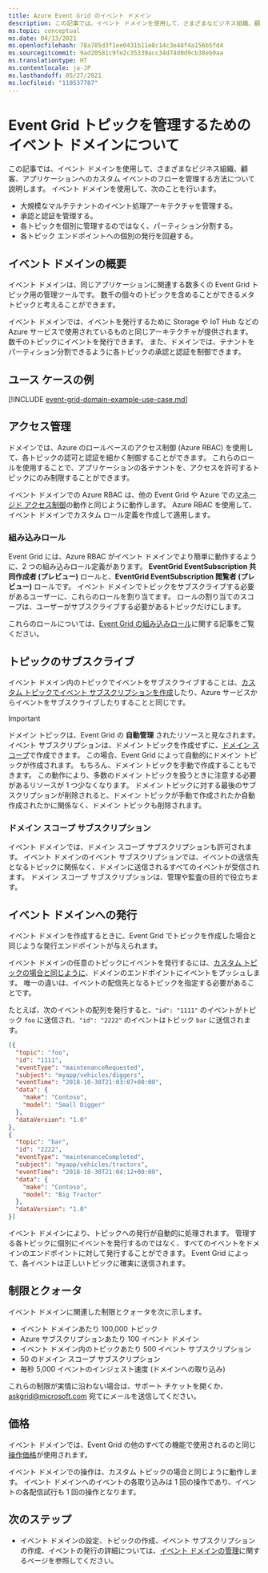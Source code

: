 ```yaml
---
title: Azure Event Grid のイベント ドメイン
description: この記事では、イベント ドメインを使用して、さまざまなビジネス組織、顧客、アプリケーションへのカスタム イベントのフローを管理する方法について説明します。
ms.topic: conceptual
ms.date: 04/13/2021
ms.openlocfilehash: 78a785d3f1ee0431b11e8c14c3e48f4a156b5fd4
ms.sourcegitcommit: 9ad20581c9fe2c35339acc34d74d0d9cb38eb9aa
ms.translationtype: HT
ms.contentlocale: ja-JP
ms.lasthandoff: 05/27/2021
ms.locfileid: "110537787"
---
```

# <a name="understand-event-domains-for-managing-event-grid-topics"></a>Event Grid トピックを管理するためのイベント ドメインについて

この記事では、イベント ドメインを使用して、さまざまなビジネス組織、顧客、アプリケーションへのカスタム イベントのフローを管理する方法について説明します。 イベント ドメインを使用して、次のことを行います。

* 大規模なマルチテナントのイベント処理アーキテクチャを管理する。
* 承認と認証を管理する。
* 各トピックを個別に管理するのではなく、パーティション分割する。
* 各トピック エンドポイントへの個別の発行を回避する。

## <a name="event-domain-overview"></a>イベント ドメインの概要

イベント ドメインは、同じアプリケーションに関連する数多くの Event Grid トピック用の管理ツールです。 数千の個々のトピックを含めることができるメタ トピックと考えることができます。

イベント ドメインでは、イベントを発行するために Storage や IoT Hub などの Azure サービスで使用されているものと同じアーキテクチャが提供されます。 数千のトピックにイベントを発行できます。 また、ドメインでは、テナントをパーティション分割できるように各トピックの承認と認証を制御できます。

## <a name="example-use-case"></a>ユース ケースの例
[!INCLUDE [event-grid-domain-example-use-case.md](../../includes/event-grid-domain-example-use-case.md)]

## <a name="access-management"></a>アクセス管理

ドメインでは、Azure のロールベースのアクセス制御 (Azure RBAC) を使用して、各トピックの認可と認証を細かく制御することができます。 これらのロールを使用することで、アプリケーションの各テナントを、アクセスを許可するトピックにのみ制限することができます。

イベント ドメインでの Azure RBAC は、他の Event Grid や Azure での[マネージド アクセス制御](security-authorization.md)の動作と同じように動作します。 Azure RBAC を使用して、イベント ドメインでカスタム ロール定義を作成して適用します。

### <a name="built-in-roles"></a>組み込みロール

Event Grid には、Azure RBAC がイベント ドメインでより簡単に動作するように、2 つの組み込みロール定義があります。 **EventGrid EventSubscription 共同作成者 (プレビュー)** ロールと、**EventGrid EventSubscription 閲覧者 (プレビュー)** ロールです。 イベント ドメインでトピックをサブスクライブする必要があるユーザーに、これらのロールを割り当てます。 ロールの割り当てのスコープは、ユーザーがサブスクライブする必要があるトピックだけにします。

これらのロールについては、[Event Grid の組み込みロール](security-authorization.md#built-in-roles)に関する記事をご覧ください。

## <a name="subscribing-to-topics"></a>トピックのサブスクライブ

イベント ドメイン内のトピックでイベントをサブスクライブすることは、[カスタム トピックでイベント サブスクリプションを作成](./custom-event-quickstart.md)したり、Azure サービスからイベントをサブスクライブしたりすることと同じです。

> [!IMPORTANT]
> ドメイン トピックは、Event Grid の **自動管理** されたリソースと見なされます。 イベント サブスクリプションは、ドメイン トピックを作成せずに、[ドメイン スコープ](#domain-scope-subscriptions)で作成できます。 この場合、Event Grid によって自動的にドメイン トピックが作成されます。 もちろん、ドメイン トピックを手動で作成することもできます。 この動作により、多数のドメイン トピックを扱うときに注意する必要があるリソースが 1 つ少なくなります。 ドメイン トピックに対する最後のサブスクリプションが削除されると、ドメイン トピックが手動で作成されたか自動作成されたかに関係なく、ドメイン トピックも削除されます。 

### <a name="domain-scope-subscriptions"></a>ドメイン スコープ サブスクリプション

イベント ドメインでは、ドメイン スコープ サブスクリプションも許可されます。 イベント ドメインのイベント サブスクリプションでは、イベントの送信先となるトピックに関係なく、ドメインに送信されるすべてのイベントが受信されます。 ドメイン スコープ サブスクリプションは、管理や監査の目的で役立ちます。

## <a name="publishing-to-an-event-domain"></a>イベント ドメインへの発行

イベント ドメインを作成するときに、Event Grid でトピックを作成した場合と同じような発行エンドポイントが与えられます。 

イベント ドメインの任意のトピックにイベントを発行するには、[カスタム トピックの場合と同じように](./post-to-custom-topic.md)、ドメインのエンドポイントにイベントをプッシュします。 唯一の違いは、イベントの配信先となるトピックを指定する必要があることです。

たとえば、次のイベントの配列を発行すると、`"id": "1111"` のイベントがトピック `foo` に送信され、`"id": "2222"` のイベントはトピック `bar` に送信されます。

```json
[{
  "topic": "foo",
  "id": "1111",
  "eventType": "maintenanceRequested",
  "subject": "myapp/vehicles/diggers",
  "eventTime": "2018-10-30T21:03:07+00:00",
  "data": {
    "make": "Contoso",
    "model": "Small Digger"
  },
  "dataVersion": "1.0"
},
{
  "topic": "bar",
  "id": "2222",
  "eventType": "maintenanceCompleted",
  "subject": "myapp/vehicles/tractors",
  "eventTime": "2018-10-30T21:04:12+00:00",
  "data": {
    "make": "Contoso",
    "model": "Big Tractor"
  },
  "dataVersion": "1.0"
}]
```

イベント ドメインにより、トピックへの発行が自動的に処理されます。 管理する各トピックに個別にイベントを発行するのではなく、すべてのイベントをドメインのエンドポイントに対して発行することができます。 Event Grid によって、各イベントは正しいトピックに確実に送信されます。

## <a name="limits-and-quotas"></a>制限とクォータ
イベント ドメインに関連した制限とクォータを次に示します。

- イベント ドメインあたり 100,000 トピック 
- Azure サブスクリプションあたり 100 イベント ドメイン 
- イベント ドメイン内のトピックあたり 500 イベント サブスクリプション
- 50 のドメイン スコープ サブスクリプション 
- 毎秒 5,000 イベントのインジェスト速度 (ドメインへの取り込み)

これらの制限が実情に沿わない場合は、サポート チケットを開くか、[askgrid@microsoft.com](mailto:askgrid@microsoft.com) 宛てにメールを送信してください。 

## <a name="pricing"></a>価格
イベント ドメインでは、Event Grid の他のすべての機能で使用されるのと同じ[操作価格](https://azure.microsoft.com/pricing/details/event-grid/)が使用されます。

イベント ドメインでの操作は、カスタム トピックの場合と同じように動作します。 イベント ドメインへのイベントの各取り込みは 1 回の操作であり、イベントの各配信試行も 1 回の操作となります。



## <a name="next-steps"></a>次のステップ

* イベント ドメインの設定、トピックの作成、イベント サブスクリプションの作成、イベントの発行の詳細については、[イベント ドメインの管理](./how-to-event-domains.md)に関するページを参照してください。
